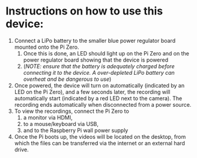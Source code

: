 # Instructions on how to use this device:
1. Connect a LiPo battery to the smaller blue power regulator board mounted onto the Pi Zero. 
   1. Once this is done, an LED should light up on the Pi Zero and on the power regulator board showing that the device is powered 
   2. (_NOTE: ensure that the battery is adequately charged before connecting it to the device. A over-depleted LiPo battery can overheat and be dangerous to use_)
3. Once powered, the device will turn on automatically (indicated by an LED on the Pi Zero), and a few seconds later, the recording will automatically start (indicated by a red LED next to the camera). The recording ends automatically when disconnected from a power source.
4. To view the recordings, connect the Pi Zero to 
   1. a monitor via HDMI, 
   2. to a mouse/keyboard via USB, 
   3. and to the Raspberry Pi wall power supply
5. Once the Pi boots up, the videos will be located on the desktop, from which the files can be transferred via the internet or an external hard drive.

